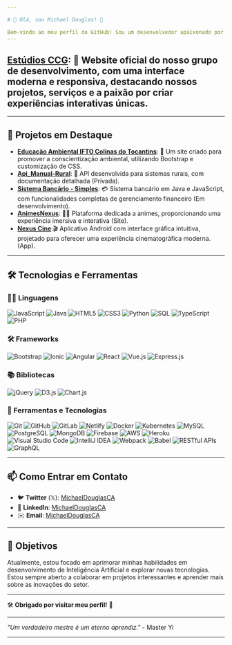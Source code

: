 ```yaml
---

# 👑 Olá, sou Michael Douglas! 👋

Bem-vindo ao meu perfil do GitHub! Sou um desenvolvedor apaixonado por tecnologia, com experiência em diversas áreas de desenvolvimento web e software. Aqui você encontrará uma seleção dos meus projetos mais recentes e interessantes.
---
```

## **[Estúdios CCG](https://ccg-studios-company.netlify.app/)**: 🏢  Website oficial do nosso grupo de desenvolvimento, com uma interface moderna e responsiva, destacando nossos projetos, serviços e a paixão por criar experiências interativas únicas.
---

## 🚀 Projetos em Destaque


- **[Educação Ambiental IFTO Colinas do Tocantins](https://michaeldouglasca.github.io/Educacao-Ambiental-IFTO-Colinas-do-Tocantins/)**: 🌿 Um site criado para promover a conscientização ambiental, utilizando Bootstrap e customização de CSS.
- **[Api_Manual-Rural](#)**: 🌾 API desenvolvida para sistemas rurais, com documentação detalhada (Privada).
- **[Sistema Bancário - Simples](https://github.com/MichaelDouglasCA/Sistema-Bancario)**: 💳 Sistema bancário em Java e JavaScript, com funcionalidades completas de gerenciamento financeiro (Em desenvolvimento).
- **[AnimesNexus](https://anime-mangas-nexus.netlify.app/)**: 🏴‍☠️ Plataforma dedicada a animes, proporcionando uma experiência imersiva e interativa (Site).
- **[Nexus Cine](https://play.google.com/store/apps/details?id=ccgstudios.nexuscine.app)**:🎬 Aplicativo Android com interface gráfica intuitiva, projetado para oferecer uma experiência cinematográfica moderna. (App).
  
---

## 🛠 Tecnologias e Ferramentas

### 🧑‍💻 Linguagens

![JavaScript](https://img.shields.io/badge/-JavaScript-F7DF1C?logo=javascript&logoColor=black)
![Java](https://img.shields.io/badge/-Java-007396?logo=java&logoColor=white)
![HTML5](https://img.shields.io/badge/-HTML5-E34F26?logo=html5&logoColor=white)
![CSS3](https://img.shields.io/badge/-CSS3-1572B6?logo=css3&logoColor=white)
![Python](https://img.shields.io/badge/-Python-3776AB?logo=python&logoColor=white)
![SQL](https://img.shields.io/badge/-SQL-003B57?logo=postgresql&logoColor=white)
![TypeScript](https://img.shields.io/badge/-TypeScript-007ACC?logo=typescript&logoColor=white)
![PHP](https://img.shields.io/badge/-PHP-777BB4?logo=php&logoColor=white)

### 🛠 Frameworks

![Bootstrap](https://img.shields.io/badge/-Bootstrap-563D7C?logo=bootstrap&logoColor=white)
![Ionic](https://img.shields.io/badge/-Ionic-3880FF?logo=ionic&logoColor=white)
![Angular](https://img.shields.io/badge/-Angular-DD0031?logo=angular&logoColor=white)
![React](https://img.shields.io/badge/-React-61DAFB?logo=react&logoColor=black)
![Vue.js](https://img.shields.io/badge/-Vue.js-4FC08D?logo=vue.js&logoColor=white)
![Express.js](https://img.shields.io/badge/-Express.js-000000?logo=express&logoColor=white)

### 📚 Bibliotecas

![jQuery](https://img.shields.io/badge/-jQuery-0769AD?logo=jquery&logoColor=white)
![D3.js](https://img.shields.io/badge/-D3.js-F9A03C?logo=d3.js&logoColor=black)
![Chart.js](https://img.shields.io/badge/-Chart.js-F53838?logo=chart.js&logoColor=white)

### 🧰 Ferramentas e Tecnologias

![Git](https://img.shields.io/badge/-Git-F05032?logo=git&logoColor=white)
![GitHub](https://img.shields.io/badge/-GitHub-181717?logo=github&logoColor=white)
![GitLab](https://img.shields.io/badge/-GitLab-FC6D26?logo=gitlab&logoColor=white)
![Netlify](https://img.shields.io/badge/-Netlify-00C7B7?logo=netlify&logoColor=white)
![Docker](https://img.shields.io/badge/-Docker-2496ED?logo=docker&logoColor=white)
![Kubernetes](https://img.shields.io/badge/-Kubernetes-326CE5?logo=kubernetes&logoColor=white)
![MySQL](https://img.shields.io/badge/-MySQL-4479A1?logo=mysql&logoColor=white)
![PostgreSQL](https://img.shields.io/badge/-PostgreSQL-4169E1?logo=postgresql&logoColor=white)
![MongoDB](https://img.shields.io/badge/-MongoDB-47A248?logo=mongodb&logoColor=white)
![Firebase](https://img.shields.io/badge/-Firebase-F7DF1C?logo=firebase&logoColor=black)
![AWS](https://img.shields.io/badge/-AWS-232F3E?logo=amazonaws&logoColor=white)
![Heroku](https://img.shields.io/badge/-Heroku-430098?logo=heroku&logoColor=white)
![Visual Studio Code](https://img.shields.io/badge/-Visual%20Studio%20Code-007ACC?logo=visual-studio-code&logoColor=white)
![IntelliJ IDEA](https://img.shields.io/badge/-IntelliJ%20IDEA-000000?logo=intellij-idea&logoColor=white)
![Webpack](https://img.shields.io/badge/-Webpack-8DD6F9?logo=webpack&logoColor=black)
![Babel](https://img.shields.io/badge/-Babel-F9DC3E?logo=babel&logoColor=black)
![RESTful APIs](https://img.shields.io/badge/-RESTful%20APIs-00C7B7?logo=api&logoColor=white)
![GraphQL](https://img.shields.io/badge/-GraphQL-E434AA?logo=graphql&logoColor=white)

---

## 📫 Como Entrar em Contato

- 🐦 **Twitter** (𝕏): [MichaelDouglasCA](https://x.com/MichaelCCG96710)
- 💼 **LinkedIn**: [MichaelDouglasCA](https://www.linkedin.com/in/michaeldouglasca/)
- ✉️ **Email**: [MichaelDouglasCA](mailto:michaeldouglascruzalves@gmail.com)

---

## 🎯 Objetivos

Atualmente, estou focado em aprimorar minhas habilidades em desenvolvimento de Inteligência Artificial e explorar novas tecnologias. Estou sempre aberto a colaborar em projetos interessantes e aprender mais sobre as inovações do setor.

---

🛠️ **Obrigado por visitar meu perfil!** 🚀

---

*"Um verdadeiro mestre é um eterno aprendiz."* - Master Yi

--- 
